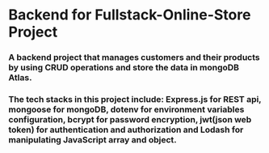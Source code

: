 # Backend for Fullstack-Online-Store Project

### A backend project that manages customers and their products by using CRUD operations and store the data in mongoDB Atlas. 

### The tech stacks in this project include: Express.js for REST api, mongoose for mongoDB, dotenv for environment variables configuration, bcrypt for password encryption, jwt(json web token) for authentication and authorization and Lodash for manipulating JavaScript array and object.